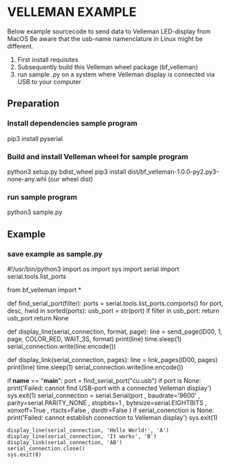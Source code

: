# VELLEMAN EXAMPLE
Below example sourcecode to send data to Velleman LED-display from MacOS
Be aware that the usb-name namenclature in Linux might be different.

1. First install requisites
2. Subsequently build this Velleman wheel package (bf_velleman)
3. run sample .py on a system where Velleman display is connected via USB to your computer

## Preparation 

### Install dependencies sample program
pip3 install pyserial

### Build and install Velleman wheel for sample program
python3 setup.py bdist_wheel
pip3 install dist/bf_velleman-1.0.0-py2.py3-none-any.whl (our wheel dist)

### run sample program
python3 sample.py


## Example

### save example as sample.py

#!/usr/bin/python3
import os
import sys
import serial
import serial.tools.list_ports

from bf_velleman import *

def find_serial_port(filter):
    ports = serial.tools.list_ports.comports()
    for port, desc, hwid in sorted(ports):
        usb_port = str(port)
        if filter in usb_port:
            return usb_port
    return None


def display_line(serial_connection, format, page):
    line = send_page(ID00, 1, page, COLOR_RED, WAIT_3S, format)
    print(line)
    time.sleep(1)
    serial_connection.write(line.encode())


def display_link(serial_connection, pages):
    line = link_pages(ID00, pages)
    print(line)
    time.sleep(1)
    serial_connection.write(line.encode())


if __name__ == "__main__":
    port = find_serial_port("cu.usb")
    if port is None:
        print('Failed: cannot find USB-port with a connected Velleman display')
        sys.exit(1)
    serial_connection = serial.Serial(port
                                      , baudrate='9600'
                                      , parity=serial.PARITY_NONE
                                      , stopbits=1
                                      , bytesize=serial.EIGHTBITS
                                      , xonxoff=True
                                      , rtscts=False
                                      , dsrdtr=False
                                      )
    if serial_conenction is None:
        print('Failed: cannot establish connection to Velleman display')
        sys.exit(1)

    display_line(serial_connection, 'Hello World!', 'A')
    display_line(serial_connection, 'It works', 'B')
    display_link(serial_connection, 'AB')
    serial_connection.close()
    sys.exit(0)

